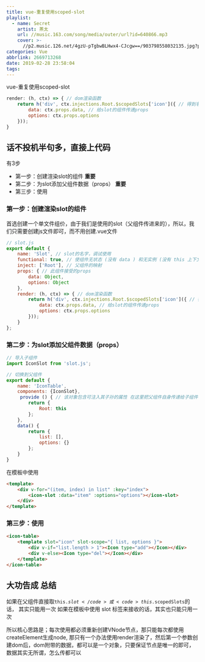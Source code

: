 ```yaml
---
title: vue-重复使用scoped-slot
playlist:
  - name: Secret
    artist: 茶太
    url: //music.163.com/song/media/outer/url?id=640866.mp3
    cover: >-
      //p2.music.126.net/4gzU-pTgbwBLHwx4-CJcgw==/903798558032135.jpg?param=90y90
categories: Vue
abbrlink: 2669713268
date: 2019-02-28 23:58:04
tags:
---
```


vue-重复使用scoped-slot
```js
render: (h, ctx) => { // dom渲染函数
    return h('div', ctx.injections.Root.$scopedSlots['icon']({ // 得到名为icon的作用域插槽
        data: ctx.props.data, // 给slot的组件传递props
        options: ctx.props.options
    }));
}
```

<!-- more -->

## 话不投机半句多，直接上代码

有3步
* 第一步：创建渲染slot的组件 **重要**
* 第二步：为slot添加父组件数据（props） **重要**
* 第三步：使用

### 第一步：创建渲染slot的组件 
首选创建一个单文件组价，由于我们是使用的slot（父组件传进来的），所以，我们只需要创建js文件即可，而不用创建.vue文件
```js
// slot.js
export default {
    name: 'Slot', // slot的名字，调试使用
    functional: true, // 使组件无状态 (没有 data ) 和无实例 (没有 this 上下文)。他们用一个简单的 render 函数返回虚拟节点使他们更容易渲染。
    inject: ['Root'], // 父组件的映射 
    props: { // 此组件接受的props
        data: Object,
        options: Object
    },
    render: (h, ctx) => { // dom渲染函数
        return h('div', ctx.injections.Root.$scopedSlots['icon']({ // 得到名为icon的作用域插槽
            data: ctx.props.data, // 给slot的组件传递props
            options: ctx.props.options
        }));
    }
};
```

### 第二步：为slot添加父组件数据（props）

```js
// 导入子组件
import IconSlot from 'slot.js';

// 切换到父组件
export default {
    name: 'IconTable',
    components: {IconSlot},
     provide () { // 该对象包含可注入其子孙的属性 在这里把父组件自身传递给子组件
        return {
            Root: this
        };
    },
    data() {
        return {
            list: [],
            options: {}
        };
    }
}

```
在模板中使用
```html
<template>
    <div v-for="(item, index) in list" :key="index">
        <icon-slot :data="item" :options="options"></icon-slot>
    </div>
</template>
```


### 第三步：使用

```html
<icon-table>
    <template slot="icon" slot-scope="{ list, options }">
        <div v-if="list.length > 1"><Icon type="add"></Icon></div>
        <div v-else><Icon type="del"></Icon></div>
    </template>
</icon-table>

```

## 大功告成 总结
如果在父组件直接取<code>this.$slot</code>或<code>this.$scopedSlots</code>的话，
其实只能用一次
如果在模板中使用 slot 标签来接收的话，其实也只能只用一次

所以核心思路是；每次使用都必须重新创建VNode节点，那只能每次都使用createElement生成node,
那只有一个办法使用render渲染了，然后第一个参数创建dom后，dom附带的数据，都可以是一个对象，只要保证节点是唯一的即可，数据其实无所谓，怎么传都可以
